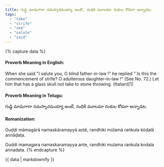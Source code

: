 ```yaml
---
title: గుడ్డి మామగారా నమస్కారమయ్యా అంటే, రంధికి మూలమా రంకుల కోడలా అన్నాడట.
tags:
  - "take"
  - "strife"
  - "see"
  - "salute"
  - "said"
---
```


{% capture data %}
#### Proverb Meaning in English:
When she said "I salute you, O blind father-in-law !" he replied " Is this the commencement of strife? O adulterous daughter-in-law !"
(See No. 72.)
Let him that has a glass skull not take to stone throwing. (Italian)[1]

#### Proverb Meaning in Telugu:
గుడ్డి మామగారా నమస్కారమయ్యా అంటే, రంధికి మూలమా రంకుల కోడలా అన్నాడట.

#### Romanization:
Guḍḍi māmagārā namaskāramayyā aṇṭē, randhiki mūlamā raṅkula kōḍalā annāḍaṭa.

Guddi mamagara namaskaramayya ante, randhiki mulama rankula kodala annadata.
{% endcapture %}

{{ data | markdownify }}


